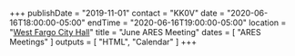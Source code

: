 +++
publishDate = "2019-11-01"
contact = "KK0V"
date = "2020-06-16T18:00:00-05:00"
endTime = "2020-06-16T19:00:00-05:00"
location = "[West Fargo City Hall](/places/west-fargo-city-hall/)"
title = "June ARES Meeting"
dates = [ "ARES Meetings" ]
outputs = [ "HTML", "Calendar" ]
+++
<!--
Please join us at
[another meeting](/dates/ares-meetings).
-->
